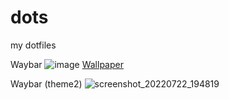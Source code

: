 # dots
my dotfiles

Waybar
![image](https://user-images.githubusercontent.com/92317276/201674532-0c08e406-0411-4e30-8e77-49524a73a07f.png)
[Wallpaper](https://i.ibb.co/bFDRdMB/backiee-129376-landscape.jpg)

Waybar (theme2)
![screenshot_20220722_194819](https://user-images.githubusercontent.com/92317276/185178605-72d9dc84-f94d-4e33-8b26-355cda8ad3b0.png)
